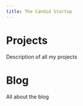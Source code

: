 ```yaml
---
title: The Candid Startup
---
```


# Projects

Description of all my projects

# Blog

All about the blog
